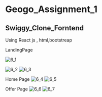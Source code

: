 <h1>Geogo_Assignment_1</h1>

<h2> Swiggy_Clone_Forntend</h2>

Using React js , html,bootstreap  <br>


LandingPage

![6_1](https://user-images.githubusercontent.com/60797963/148749001-87d87e2f-19ac-4aed-aaf6-565ddc0eb09d.PNG)

![6_2](https://user-images.githubusercontent.com/60797963/148749025-34411c47-a685-4e9e-8379-64cdb755d5cc.PNG)
![6_3](https://user-images.githubusercontent.com/60797963/148749032-be4e47b0-a211-4df3-ae0e-1a49e9532f21.PNG)

Home Page
![6_4](https://user-images.githubusercontent.com/60797963/148749037-726287ee-89cd-486a-9d0f-3aeea08e01d5.PNG)
![6_5](https://user-images.githubusercontent.com/60797963/148749087-7eef094f-34be-45e0-b627-d477459621a8.PNG)

Offer Page
![6_6](https://user-images.githubusercontent.com/60797963/148749096-65bf79e1-d8ec-4cfd-93a3-74bac36057dc.PNG)
![6_7](https://user-images.githubusercontent.com/60797963/148749101-1dce63e2-058c-49a5-96c5-77628893d793.PNG)
